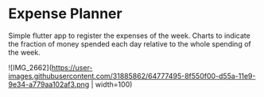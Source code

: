 # Expense Planner


Simple flutter app to register the expenses of the week. Charts to indicate the fraction of money spended each day relative to the whole spending of the week.

![IMG_2662](https://user-images.githubusercontent.com/31885862/64777495-8f550f00-d55a-11e9-9e34-a779aa102af3.png | width=100)

